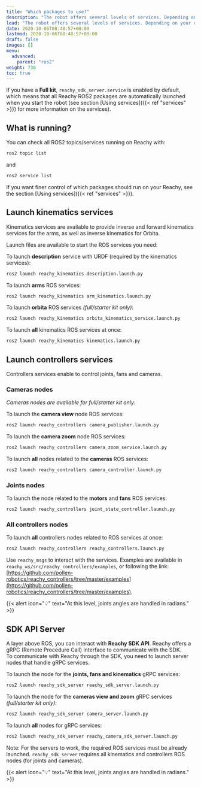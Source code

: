 ```yaml
---
title: "Which packages to use?"
description: "The robot offers several levels of services. Depending on your use case, you may prefer interacting with different layers of the robot software."
lead: "The robot offers several levels of services. Depending on your use case, you may prefer interacting with different layers of the robot software."
date: 2020-10-06T08:48:57+00:00
lastmod: 2020-10-06T08:48:57+00:00
draft: false
images: []
menu:
  advanced:
    parent: "ros2"
weight: 730
toc: true
---
```


If you have a **Full kit**, `reachy_sdk_server.service` is enabled by default, which means that all Reachy ROS2 packages are automatically launched when you start the robot (see section [Using services]({{< ref "services" >}}) for more information on the services).

## What is running?
You can check all ROS2 topics/services running on Reachy with:
```bash
ros2 topic list
```  
and 
```bash
ros2 service list
```  

If you want finer control of which packages should run on your Reachy, see the section [Using services]({{< ref "services" >}}).

## Launch kinematics services

Kinematics services are available to provide inverse and forward kinematics services for the arms, as well as inverse kinematics for Orbita.  

Launch files are available to start the ROS services you need:  

To launch **description** service with URDF (required by the kinematics services):
```bash
ros2 launch reachy_kinematics description.launch.py
```

To launch **arms** ROS services:
```bash
ros2 launch reachy_kinematics arm_kinematics.launch.py
```

To launch **orbita** ROS services *(full/starter kit only)*:
```bash
ros2 launch reachy_kinematics orbita_kinematics_service.launch.py
```

To launch **all** kinematics ROS services at once:
```bash
ros2 launch reachy_kinematics kinematics.launch.py
```

## Launch controllers services
Controllers services enable to control joints, fans and cameras.

### Cameras nodes
*Cameras nodes are available for full/starter kit only:*  

To launch the **camera view** node ROS services:
```bash
ros2 launch reachy_controllers camera_publisher.launch.py
```
To launch the **camera zoom** node ROS services:
```bash
ros2 launch reachy_controllers camera_zoom_service.launch.py
```

To launch **all** nodes related to the **cameras** ROS services:
```bash
ros2 launch reachy_controllers camera_controller.launch.py
```

### Joints nodes
To launch the node related to the **motors** and **fans** ROS services:
```bash
ros2 launch reachy_controllers joint_state_controller.launch.py
```

### All controllers nodes
To launch **all** controllers nodes related to ROS services at once:
```bash
ros2 launch reachy_controllers reachy_controllers.launch.py
```

Use `reachy_msgs` to interact with the services. Examples are available in `reachy_ws/src/reachy_controllers/examples`, or following the link: [https://github.com/pollen-robotics/reachy_controllers/tree/master/examples](https://github.com/pollen-robotics/reachy_controllers/tree/master/examples).

{{< alert icon="💡" text="At this level, joints angles are handled in radians." >}}


## SDK API Server

A layer above ROS, you can interact with **Reachy SDK API**. Reachy offers a gRPC (Remote Procedure Call) interface to communicate with the SDK.  
To communicate with Reachy through the SDK, you need to launch server nodes that handle gRPC services.  

To launch the node for the **joints, fans and kinematics** gRPC services:
```bash
ros2 launch reachy_sdk_server reachy_sdk_server.launch.py
```

To launch the node for the **cameras view and zoom** gRPC services *(full/starter kit only)*:
```bash
ros2 launch reachy_sdk_server camera_server.launch.py
```

To launch **all** nodes for gRPC services:
```bash
ros2 launch reachy_sdk_server reachy_camera_sdk_server.launch.py
```

Note: For the servers to work, the required ROS services must be already launched. `reachy_sdk_server` requires all kinematics and controllers ROS nodes (for joints and cameras). 


{{< alert icon="💡" text="At this level, joints angles are handled in radians." >}}

